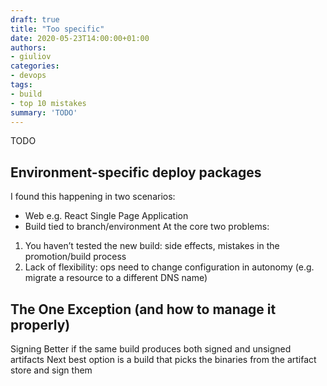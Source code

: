 ```yaml
---
draft: true
title: "Too specific"
date: 2020-05-23T14:00:00+01:00
authors: 
- giuliov
categories:
- devops
tags:
- build
- top 10 mistakes
summary: 'TODO'
---
```


TODO

## Environment-specific deploy packages

I found this happening in two scenarios:
-	Web e.g. React Single Page Application
-	Build tied to branch/environment
At the core two problems:
1.	You haven’t tested the new build: side effects, mistakes in the promotion/build process
2.	Lack of flexibility: ops need to change configuration in autonomy (e.g. migrate a resource to a different DNS name)

## The One Exception (and how to manage it properly)

Signing
Better if the same build produces both signed and unsigned artifacts
Next best option is a build that picks the binaries from the artifact store and sign them
